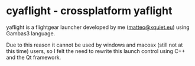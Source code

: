 cyaflight - crossplatform yaflight
===================================

yaflight is a flightgear launcher developed by me (<matteo@xquiet.eu>) using Gambas3 language.

Due to this reason it cannot be used by windows and macosx (still not at this time) users, 
so I felt the need to rewrite this launch control using C++ and the Qt framework.

